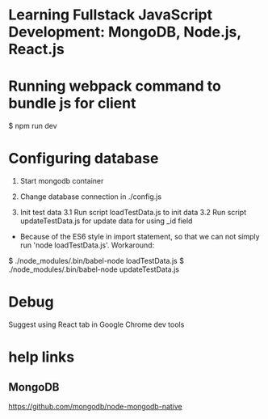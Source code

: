# Learning Fullstack JavaScript Development: MongoDB, Node.js, React.js

# Running webpack command to bundle js for client
$ npm run dev

# Configuring database
1. Start mongodb container

2. Change database connection in ./config.js

3. Init test data
3.1 Run script loadTestData.js to init data
3.2 Run script updateTestData.js for update data for using _id field

* Because of the ES6 style in import statement, so that we can not simply run 'node loadTestData.js'. 
Workaround: 

$ ./node_modules/.bin/babel-node loadTestData.js
$ ./node_modules/.bin/babel-node updateTestData.js

# Debug
Suggest using React tab in Google Chrome dev tools

# help links
## MongoDB
https://github.com/mongodb/node-mongodb-native
